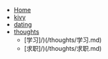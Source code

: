 <!-- docs/_sidebar.md -->

* [Home](/README.md)
* [kivy](/kivy]/)
* [dating](/[structure]/)
* [thoughts](/thoughts]/)
	* [学习]/)(/thoughts/学习.md)
	* [求职]/)(/thoughts/求职.md)



